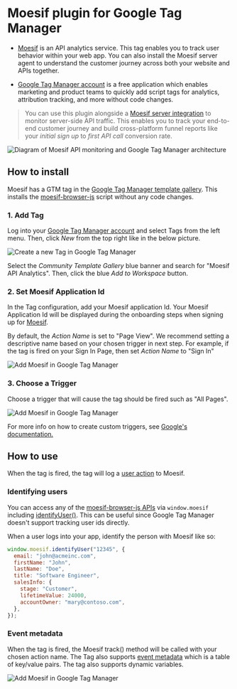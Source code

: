 # Moesif plugin for Google Tag Manager

- [Moesif](https://www.moesif.com/) is an API analytics service. This tag enables you to track user behavior within your web app. You can also install the Moesif server agent to understand the customer journey across both your website and APIs together.

- [Google Tag Manager account](https://tagmanager.google.com/) is a free application which enables marketing and product teams to quickly add script tags for analytics, attribution tracking, and more without code changes. 

> You can use this plugin alongside a [Moesif server integration](https://www.moesif.com/implementation) to monitor server-side API traffic. This enables you to track your end-to-end customer journey and build cross-platform funnel reports like your _initial sign up_ to _first API call_ conversion rate.

![Diagram of Moesif API monitoring and Google Tag Manager architecture](https://www.moesif.com/docs/images/docs/client-integration/moesif-arch-google-tag-manager.png)

## How to install

Moesif has a GTM tag in the [Google Tag Manager template gallery](https://tagmanager.google.com/gallery/#/owners/Moesif/templates/moesif-gtm-plugin).
This installs the [moesif-browser-js](https://www.moesif.com/implementation/track-user-behaviors-with-browser?platform=browser) script without any code changes. 

### 1. Add Tag

Log into your [Google Tag Manager account](https://tagmanager.google.com/) and select Tags from the left menu.
Then, click _New_ from the top right like in the below picture.

![Create a new Tag in Google Tag Manager](https://www.moesif.com/docs/images/docs/client-integration/google-tag-manager-add-tag.png)

Select the _Community Template Gallery_ blue banner and search for "Moesif API Analytics".
Then, click the blue _Add to Workspace_ button.

### 2. Set Moesif Application Id

In the Tag configuration, add your Moesif application Id. 
Your Moesif Application Id will be displayed during the onboarding steps when signing up for [Moesif](https://www.moesif.com/). 

By default, the _Action Name_ is set to "Page View". We recommend setting a descriptive name based on your chosen trigger in next step. 
For example, if the tag is fired on your Sign In Page, then set _Action Name_ to "Sign In"

![Add Moesif in Google Tag Manager](https://www.moesif.com/docs/images/docs/client-integration/google-tag-manager-select-moesif.png)

### 3. Choose a Trigger

Choose a trigger that will cause the tag should be fired such as "All Pages".

![Add Moesif in Google Tag Manager](https://www.moesif.com/docs/images/docs/client-integration/google-tag-manager-select-moesif.png)

For more info on how to create custom triggers, see [Google's documentation.](https://support.google.com/tagmanager/answer/7679316?hl=en)

## How to use

When the tag is fired, the tag will log a [user action](https://www.moesif.com/docs/getting-started/user-actions/) to Moesif.

### Identifying users

You can access any of the [moesif-browser-js APIs](https://www.moesif.com/docs/client-integration/browser-js/) via `window.moesif` including [identifyUser()](https://www.moesif.com/docs/client-integration/browser-js/#identifying-users). This can be useful since Google Tag Manager doesn't support tracking user ids directly. 

When a user logs into your app, identify the person with Moesif like so: 

```javascript
window.moesif.identifyUser("12345", {
  email: "john@acmeinc.com",
  firstName: "John",
  lastName: "Doe",
  title: "Software Engineer",
  salesInfo: {
    stage: "Customer",
    lifetimeValue: 24000,
    accountOwner: "mary@contoso.com",
  },
});
```
### Event metadata

When the tag is fired, the Moesif track() method will be called with your chosen action name.
The Tag also supports [event metadata](https://www.moesif.com/docs/getting-started/user-actions/#event-metadata) which is a table of key/value pairs. 
The tag also supports dynamic variables. 

![Add Moesif in Google Tag Manager](https://www.moesif.com/docs/images/docs/client-integration/google-tag-manager-add-event-metadata.png)

